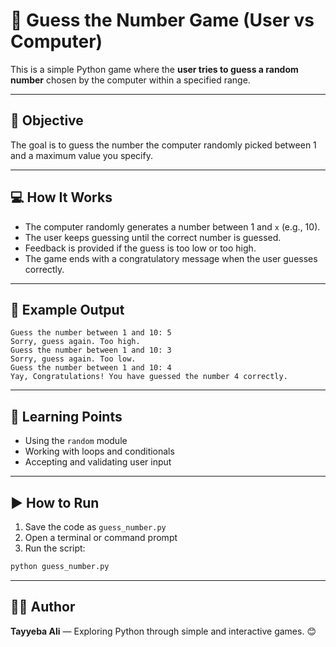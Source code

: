 # 🎲 Guess the Number Game (User vs Computer)

This is a simple Python game where the **user tries to guess a random number** chosen by the computer within a specified range.

---

## 🎯 Objective

The goal is to guess the number the computer randomly picked between 1 and a maximum value you specify.

---

## 💻 How It Works

* The computer randomly generates a number between 1 and `x` (e.g., 10).
* The user keeps guessing until the correct number is guessed.
* Feedback is provided if the guess is too low or too high.
* The game ends with a congratulatory message when the user guesses correctly.

---

## 📜 Example Output

```
Guess the number between 1 and 10: 5
Sorry, guess again. Too high.
Guess the number between 1 and 10: 3
Sorry, guess again. Too low.
Guess the number between 1 and 10: 4
Yay, Congratulations! You have guessed the number 4 correctly.
```

---

## 🧠 Learning Points

* Using the `random` module
* Working with loops and conditionals
* Accepting and validating user input

---

## ▶️ How to Run

1. Save the code as `guess_number.py`
2. Open a terminal or command prompt
3. Run the script:

```bash
python guess_number.py
```

---

## 👩‍💻 Author

**Tayyeba Ali** — Exploring Python through simple and interactive games. 😊


